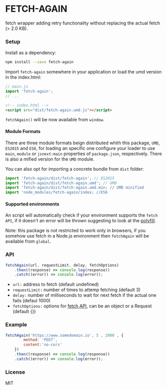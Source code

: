 # FETCH-AGAIN

fetch wrapper adding retry functionality without replacing the actual fetch (> 2.0 KB).

### Setup

Install as a dependency:

```bash
npm install --save fetch-again
```

Import ```fetch-again``` somewhere in your application or load the umd version in the index.html:

```js
// main.js
import 'fetch-again';
// ...
```

```html
<!-- index.html -->
<script src="dist/fetch-again.umd.js"></script>
```

```fetchAgain()``` will be now available from ```window```.

#### Module Formats

There are three module formats beign distributed whith this package, ```UMD```, ```ES2015``` and ```ES6```, for loading an specific one configure your loader to use ```main```, ```module``` or ```jsnext:main``` properties of ```package.json```, respectively. There is also a mified version for the ```UMD``` module.

You can also opt for importing a concrete bundle from ```dist``` folder:

```js
import 'fetch-again/dist/fetch-again'; // ES2015
import 'fetch-again/dist/fetch-again.umd'; // UMD
import 'fetch-again/dist/fetch-again.umd.min; // UMD minified
import 'node_modules/fetch-again/index; //ES6
```

#### Supported environments

An script will automatically check if your environment supports the ```fetch API```, if it doesn't an error will be thrown suggesting to look at the [polyfill](https://github.com/github/fetch).

Note: this package is not restricted to work only in browsers, if you somehow use fetch in a Node.js environment then ```fetchAgain``` will be available from ```global```.

### API

```js
fetchAgain(url, requestLimit, delay, fetchOptions)
    .then((response) => console.log(response))
    .catch((error)) => console.log(error));
```
* ```url:``` address to fetch (default undefined)
* ```requestLimit:``` number of times to attemp fetching (default 3)
* ```delay:``` number of milliseconds to wait for next fetch if the actual one fails (defaul 1000)
* ```fetchOptions:``` options for [fetch API](https://github.github.io/fetch), can be an object or a Request (default {})

### Example

```js
fetchAgain('https://www.somedomain.io', 5 , 2000 , {
        method: 'POST',
        content:'no-cors'
    })
    .then((response) => console.log(response))
    .catch((error)) => console.log(error));
```

### License

MIT
